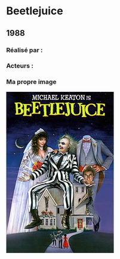   
  # Beetlejuice

  ## 1988

  ### Réalisé par :
  
  ### Acteurs :

  ### Ma propre image
  ![alt text](https://github.com/marcelagondro/Films-TinBurton/blob/main/img/1673_ab.jpg "Github img")
 
